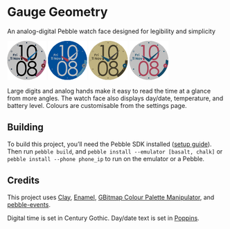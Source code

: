 # Gauge Geometry
An analog-digital Pebble watch face designed for legibility and simplicity

<img src="screenshots/screenshot-1-classic.png?raw=true" width="90" height="90"/> <img src="screenshots/screenshot-2-blue.png?raw=true" width="90" height="90"/> <img src="screenshots/screenshot-3-gold.png?raw=true" width="90" height="90"/> <img src="screenshots/screenshot-4-rose.png?raw=true" width="90" height="90"/>

Large digits and analog hands make it easy to read the time at a glance from more angles. The watch face also displays day/date, temperature, and battery level. Colours are customisable from the settings page.

## Building
To build this project, you’ll need the Pebble SDK installed ([setup guide](https://github.com/andb3/pebble-setup)). Then run `pebble build`, and 
`pebble install --emulator [basalt, chalk]` or `pebble install --phone phone_ip` to run on the emulator or a Pebble.

## Credits
This project uses [Clay](https://github.com/pebble/clay), [Enamel](https://github.com/gregoiresage/enamel), [GBitmap Colour Palette Manipulator](https://github.com/rebootsramblings/GBitmap-Colour-Palette-Manipulator), and [pebble-events](https://github.com/Katharine/pebble-events).

Digital time is set in Century Gothic. Day/date text is set in [Poppins](https://github.com/itfoundry/poppins).
